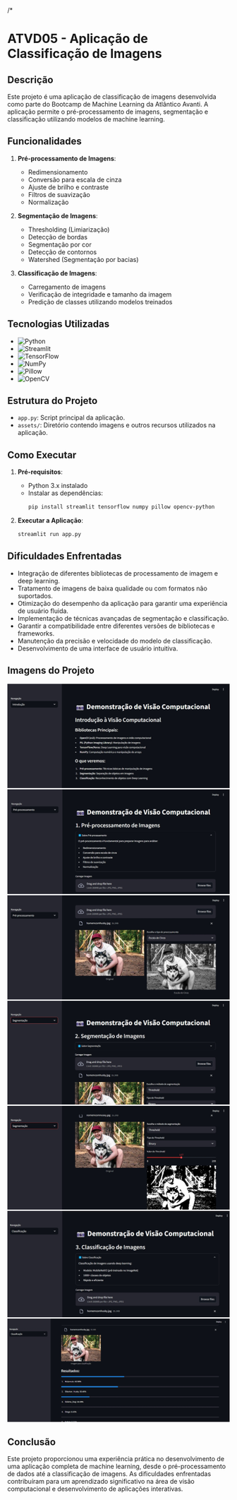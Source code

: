 /*
# ATVD05 - Aplicação de Classificação de Imagens

## Descrição
Este projeto é uma aplicação de classificação de imagens desenvolvida como parte do Bootcamp de Machine Learning da Atlântico Avanti. A aplicação permite o pré-processamento de imagens, segmentação e classificação utilizando modelos de machine learning.

## Funcionalidades
1. **Pré-processamento de Imagens**:
    - Redimensionamento
    - Conversão para escala de cinza
    - Ajuste de brilho e contraste
    - Filtros de suavização
    - Normalização

2. **Segmentação de Imagens**:
    - Thresholding (Limiarização)
    - Detecção de bordas
    - Segmentação por cor
    - Detecção de contornos
    - Watershed (Segmentação por bacias)

3. **Classificação de Imagens**:
    - Carregamento de imagens
    - Verificação de integridade e tamanho da imagem
    - Predição de classes utilizando modelos treinados

## Tecnologias Utilizadas
- ![Python](https://img.shields.io/badge/Python-3.x-blue?logo=python&logoColor=white)
- ![Streamlit](https://img.shields.io/badge/Streamlit-0.84.0-red?logo=streamlit&logoColor=white)
- ![TensorFlow](https://img.shields.io/badge/TensorFlow-2.5-orange?logo=tensorflow&logoColor=white)
- ![NumPy](https://img.shields.io/badge/NumPy-1.21-blue?logo=numpy&logoColor=white)
- ![Pillow](https://img.shields.io/badge/Pillow-8.2-green?logo=pillow&logoColor=white)
- ![OpenCV](https://img.shields.io/badge/OpenCV-4.5.3-yellow?logo=opencv&logoColor=white)

## Estrutura do Projeto
- `app.py`: Script principal da aplicação.
- `assets/`: Diretório contendo imagens e outros recursos utilizados na aplicação.

## Como Executar
1. **Pré-requisitos**:
    - Python 3.x instalado
    - Instalar as dependências:
      ```bash
      pip install streamlit tensorflow numpy pillow opencv-python
      ```

2. **Executar a Aplicação**:
    ```bash
    streamlit run app.py
    ```

## Dificuldades Enfrentadas
- Integração de diferentes bibliotecas de processamento de imagem e deep learning.
- Tratamento de imagens de baixa qualidade ou com formatos não suportados.
- Otimização do desempenho da aplicação para garantir uma experiência de usuário fluida.
- Implementação de técnicas avançadas de segmentação e classificação.
- Garantir a compatibilidade entre diferentes versões de bibliotecas e frameworks.
- Manutenção da precisão e velocidade do modelo de classificação.
- Desenvolvimento de uma interface de usuário intuitiva.

## Imagens do Projeto
![Intro](../assets/intro.jpeg)
![Pré-processamento01](../assets/preprocessaemnto01.jpeg)
![Pré-processamento02](../assets/preprocessamento02.jpeg)
![Segmentacao01](../assets/segmentacao01.jpeg)
![Segmentacao02](../assets/segmentacao02.jpeg)
![Classificação01](../assets/classificacao01.jpeg)
![Classificação02](../assets/classificacao02.jpeg)

## Conclusão
Este projeto proporcionou uma experiência prática no desenvolvimento de uma aplicação completa de machine learning, desde o pré-processamento de dados até a classificação de imagens. As dificuldades enfrentadas contribuíram para um aprendizado significativo na área de visão computacional e desenvolvimento de aplicações interativas.
